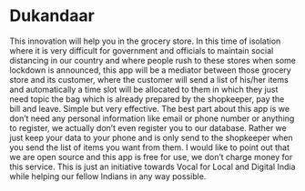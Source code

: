 # Dukandaar
This innovation will help you in the grocery store. In this time of isolation where it is very difficult for government and officials to maintain social distancing in our country and where people rush to these stores when some lockdown is announced, this app will be a mediator between those grocery store and its customer, where the customer will send a list of his/her items and automatically a time slot will be allocated to them in which they just need topic the bag which is already prepared by the shopkeeper, pay the bill and leave. Simple but very effective. The best part about this app is we don’t need any personal information like email or phone number or anything to register, we actually don’t even register you to our database. Rather we just keep your data to your phone and is only send to the shopkeeper when you send the list of items you want from them. I would like to point out that we are open source and this app is free for use, we don’t charge money for this service. This is just an initiative towards Vocal for Local and Digital India while helping our fellow Indians in any way possible.
